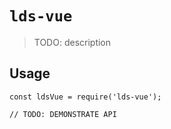 # `lds-vue`

> TODO: description

## Usage

```
const ldsVue = require('lds-vue');

// TODO: DEMONSTRATE API
```
